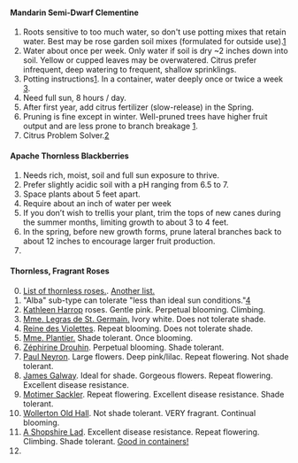 #### Mandarin Semi-Dwarf Clementine
1. Roots sensitive to too much water, so don't use potting mixes that retain water. Best may be rose garden soil mixes (formulated for outside use).[1]
2. Water about once per week. Only water if soil is dry ~2 inches down into soil. Yellow or cupped leaves may be overwatered. Citrus prefer infrequent, deep watering to frequent, shallow sprinklings.
3. Potting instructions[1]. In a container, water deeply once or twice a week [3].
4. Need full sun, 8 hours / day.
5. After first year, add citrus fertilizer (slow-release) in the Spring.
6. Pruning is fine except in winter. Well-pruned trees have higher fruit output and are less prone to branch breakage [1].
7. Citrus Problem Solver.[2]

#### Apache Thornless Blackberries
1. Needs rich, moist, soil and full sun exposure to thrive. 
2. Prefer slightly acidic soil with a pH ranging from 6.5 to 7. 
3. Space plants about 5 feet apart.
4. Require about an inch of water per week
5. If you don’t wish to trellis your plant, trim the tops of new canes during the summer months, limiting growth to about 3 to 4 feet.
6. In the spring, before new growth forms, prune lateral branches back to about 12 inches to encourage larger fruit production.
7. 

#### Thornless, Fragrant Roses
0. [List of thornless roses.](https://www.heirloomroses.com/info/care/roses/thornless-roses/). [Another list.](https://www.davidaustinroses.com/us/specific-planting-situations/thornless-roses?mode=list)
0. "Alba" sub-type can tolerate "less than ideal sun conditions."[4]
1. [Kathleen Harrop](https://www.davidaustinroses.com/eu/kathleen-harrop) roses. Gentle pink. Perpetual blooming. Climbing.
2. [Mme. Legras de St. Germain.](https://www.davidaustinroses.com/eu/mme-legras-de-st-germain) Ivory white. Does not tolerate shade.
3. [Reine des Violettes](https://www.heirloomroses.com/reine-des-violettes.html). Repeat blooming. Does not tolerate shade.
4. [Mme. Plantier.](https://www.roguevalleyroses.com/rose/mme-plantier) Shade tolerant. Once blooming.
5. [Zéphirine Drouhin](https://www.heirloomroses.com/zephirine-drouhin.html). Perpetual blooming. Shade tolerant. 
6. [Paul Neyron](https://www.heirloomroses.com/roses/old-garden-roses/hybrid-perpetuals/paul-neyron.html). Large flowers. Deep pink/lilac. Repeat flowering. Not shade tolerant.
7. [James Galway](https://www.davidaustinroses.com/us/james-galway-english-climbing-rose). Ideal for shade. Gorgeous flowers. Repeat flowering. Excellent disease resistance.
8. [Motimer Sackler](https://www.davidaustinroses.com/us/mortimer-sackler-english-climbing-rose). Repeat flowering. Excellent disease resistance. Shade tolerant.
9. [Wollerton Old Hall](https://www.heirloomroses.com/wollerton-old-hall.html). Not shade tolerant. VERY fragrant. Continual blooming.
10. [A Shopshire Lad](https://www.heirloomroses.com/a-shropshire-lad.html). Excellent disease resistance. Repeat flowering. Climbing. Shade tolerant. [Good in containers!](https://www.davidaustinroses.com/us/a-shropshire-lad-shrub-rose)
11. 

[1]:https://www.fourwindsgrowers.com/tips-and-advice/growing-dwarf-citrus/in-containers.html
[2]:https://www.fourwindsgrowers.com/tips-and-advice/problem-solver.html
[3]:https://www.fourwindsgrowers.com/growing-essentials/watering-guidelines.html
[4]:https://hedgerowrose.com/rose-gardening/2012/09/06/growing-madame-plantier-or-the-brides-rose/
